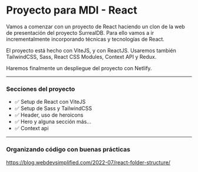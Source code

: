 # Proyecto para MDI - React
Vamos a comenzar con un proyecto de React haciendo un clon de la web de presentación del proyecto SurrealDB. Para ello vamos a ir incrementalmente incorporando técnicas y tecnologías de React. 

El proyecto está hecho con ViteJS, y con ReactJS. Usaremos también TailwindCSS, Sass, React CSS Modules, Context API y Redux. 

Haremos finalmente un despliegue del proyecto con Netlify.

<hr>

### Secciones del proyecto
- :white_check_mark: Setup de React con ViteJS
- :white_check_mark: Setup de Sass y TailwindCSS
- :white_check_mark: Header, uso de heroicons
- :white_check_mark: Hero y alguna sección más...
- :white_check_mark: Context api

<hr>

### Organizando código con buenas prácticas
https://blog.webdevsimplified.com/2022-07/react-folder-structure/